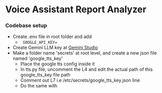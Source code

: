 # Voice Assistant Report Analyzer

### Codebase setup

- Create .env file in root folder and add
  - ` GOOGLE_API_KEY=`
- Create Gemini LLM key at [Gemini Studio](https://aistudio.google.com/)
- Make a folder name 'secrets' at root level, and create a new json file named 'google_tts_key'
  - Place the google tts config inside it
  - In tts.py file, uncomment the L4 and edit the actual path of this google_tts_key file path
  - Comment out L7 i.e /etc/secrets/google_tts_key.json line
  - Do the same with 
